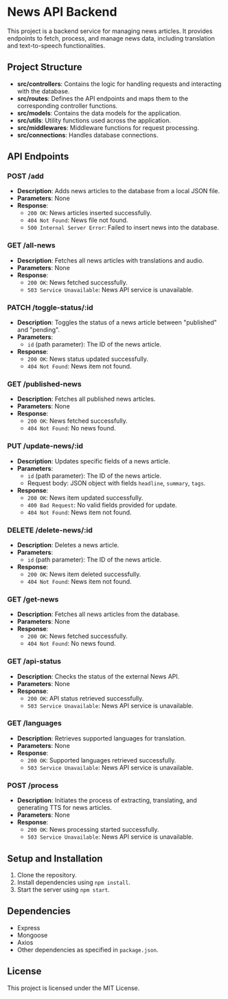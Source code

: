 # News API Backend

This project is a backend service for managing news articles. It provides endpoints to fetch, process, and manage news data, including translation and text-to-speech functionalities.

## Project Structure

- **src/controllers**: Contains the logic for handling requests and interacting with the database.
- **src/routes**: Defines the API endpoints and maps them to the corresponding controller functions.
- **src/models**: Contains the data models for the application.
- **src/utils**: Utility functions used across the application.
- **src/middlewares**: Middleware functions for request processing.
- **src/connections**: Handles database connections.

## API Endpoints

### POST /add
- **Description**: Adds news articles to the database from a local JSON file.
- **Parameters**: None
- **Response**: 
  - `200 OK`: News articles inserted successfully.
  - `404 Not Found`: News file not found.
  - `500 Internal Server Error`: Failed to insert news into the database.

### GET /all-news
- **Description**: Fetches all news articles with translations and audio.
- **Parameters**: None
- **Response**: 
  - `200 OK`: News fetched successfully.
  - `503 Service Unavailable`: News API service is unavailable.

### PATCH /toggle-status/:id
- **Description**: Toggles the status of a news article between "published" and "pending".
- **Parameters**: 
  - `id` (path parameter): The ID of the news article.
- **Response**: 
  - `200 OK`: News status updated successfully.
  - `404 Not Found`: News item not found.

### GET /published-news
- **Description**: Fetches all published news articles.
- **Parameters**: None
- **Response**: 
  - `200 OK`: News fetched successfully.
  - `404 Not Found`: No news found.

### PUT /update-news/:id
- **Description**: Updates specific fields of a news article.
- **Parameters**: 
  - `id` (path parameter): The ID of the news article.
  - Request body: JSON object with fields `headline`, `summary`, `tags`.
- **Response**: 
  - `200 OK`: News item updated successfully.
  - `400 Bad Request`: No valid fields provided for update.
  - `404 Not Found`: News item not found.

### DELETE /delete-news/:id
- **Description**: Deletes a news article.
- **Parameters**: 
  - `id` (path parameter): The ID of the news article.
- **Response**: 
  - `200 OK`: News item deleted successfully.
  - `404 Not Found`: News item not found.

### GET /get-news
- **Description**: Fetches all news articles from the database.
- **Parameters**: None
- **Response**: 
  - `200 OK`: News fetched successfully.
  - `404 Not Found`: No news found.

### GET /api-status
- **Description**: Checks the status of the external News API.
- **Parameters**: None
- **Response**: 
  - `200 OK`: API status retrieved successfully.
  - `503 Service Unavailable`: News API service is unavailable.

### GET /languages
- **Description**: Retrieves supported languages for translation.
- **Parameters**: None
- **Response**: 
  - `200 OK`: Supported languages retrieved successfully.
  - `503 Service Unavailable`: News API service is unavailable.

### POST /process
- **Description**: Initiates the process of extracting, translating, and generating TTS for news articles.
- **Parameters**: None
- **Response**: 
  - `200 OK`: News processing started successfully.
  - `503 Service Unavailable`: News API service is unavailable.

## Setup and Installation

1. Clone the repository.
2. Install dependencies using `npm install`.
3. Start the server using `npm start`.

## Dependencies

- Express
- Mongoose
- Axios
- Other dependencies as specified in `package.json`.

## License

This project is licensed under the MIT License.
